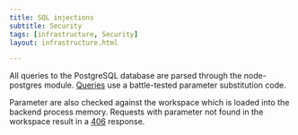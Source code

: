 ```yaml
---
title: SQL injections
subtitle: Security
tags: [infrastructure, Security]
layout: infrastructure.html

---
```


All queries to the PostgreSQL database are parsed through the node-postgres module. [Queries](https://node-postgres.com/features/queries) use a battle-tested parameter substitution code.

Parameter are also checked against the workspace which is loaded into the backend process memory. Requests with parameter not found in the workspace result in a [406](https://developer.mozilla.org/en-US/docs/Web/HTTP/Status/406) response.